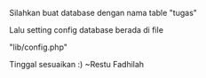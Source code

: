 Silahkan buat database dengan nama table "tugas"

Lalu setting config database berada di file

"lib/config.php"

Tinggal sesuaikan :)
~Restu Fadhilah